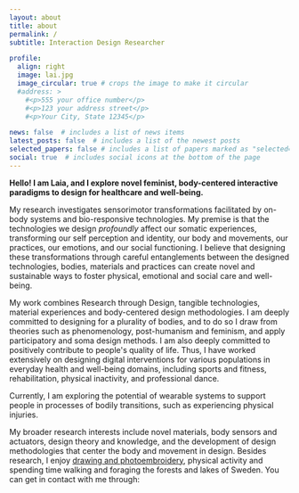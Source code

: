 ```yaml
---
layout: about
title: about
permalink: /
subtitle: Interaction Design Researcher

profile:
  align: right
  image: lai.jpg
  image_circular: true # crops the image to make it circular
  #address: >
    #<p>555 your office number</p>
    #<p>123 your address street</p>
    #<p>Your City, State 12345</p>

news: false  # includes a list of news items
latest_posts: false  # includes a list of the newest posts
selected_papers: false # includes a list of papers marked as "selected={true}"
social: true  # includes social icons at the bottom of the page
---
```


**Hello! I am Laia, and I explore novel feminist, body-centered interactive paradigms to design for healthcare and well-being.**

My research investigates sensorimotor transformations facilitated by on-body systems and bio-responsive technologies. My premise is that the technologies we design _profoundly_ affect our somatic experiences, transforming our self perception and identity, our body and movements, our practices, our emotions, and our social functioning. I believe that designing these transformations through careful entanglements between the designed technologies, bodies, materials and practices can create novel and sustainable ways to foster physical, emotional and social care and well-being.

My work combines Research through Design, tangible technologies, material experiences and body-centered design methodologies. I am deeply committed to designing for a plurality of bodies, and to do so I draw from theories such as phenomenology, post-humanism and feminism, and apply participatory and soma design methods. I am also deeply committed to positively contribute to people's quality of life. Thus, I have worked extensively on designing digital interventions for various populations in everyday health and well-being domains, including sports and fitness, rehabilitation, physical inactivity, and professional dance.

Currently, I am exploring the potential of wearable systems to support people in processes of bodily transitions, such as experiencing physical injuries. 

My broader research interests include novel materials, body sensors and actuators, design theory and knowledge, and the development of design methodologies that center the body and movement in design. Besides research, I enjoy [drawing and photoembroidery](https://www.instagram.com/laia.trmvdl/), physical activity and spending time walking and foraging the forests and lakes of Sweden. You can get in contact with me through:
